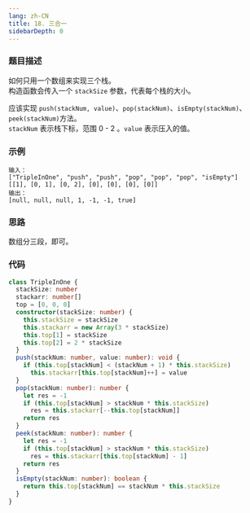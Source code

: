 ```yaml
---
lang: zh-CN
title: 18. 三合一
sidebarDepth: 0
---
```


### 题目描述

如何只用一个数组来实现三个栈。  
构造函数会传入一个 `stackSize` 参数，代表每个栈的大小。

应该实现 `push(stackNum, value)`、`pop(stackNum)`、`isEmpty(stackNum)`、`peek(stackNum)`方法。  
`stackNum` 表示栈下标，范围 0 - 2 。`value` 表示压入的值。


### 示例

```
输入：
["TripleInOne", "push", "push", "pop", "pop", "pop", "isEmpty"]
[[1], [0, 1], [0, 2], [0], [0], [0], [0]]
输出：
[null, null, null, 1, -1, -1, true]
```


### 思路

数组分三段，即可。


### 代码

```ts
class TripleInOne {
  stackSize: number
  stackarr: number[]
  top = [0, 0, 0]
  constructor(stackSize: number) {
    this.stackSize = stackSize
    this.stackarr = new Array(3 * stackSize)
    this.top[1] = stackSize
    this.top[2] = 2 * stackSize
  }
  push(stackNum: number, value: number): void {
    if (this.top[stackNum] < (stackNum + 1) * this.stackSize)
      this.stackarr[this.top[stackNum]++] = value
  }
  pop(stackNum: number): number {
    let res = -1
    if (this.top[stackNum] > stackNum * this.stackSize)
      res = this.stackarr[--this.top[stackNum]]
    return res
  }
  peek(stackNum: number): number {
    let res = -1
    if (this.top[stackNum] > stackNum * this.stackSize)
      res = this.stackarr[this.top[stackNum] - 1]
    return res
  }
  isEmpty(stackNum: number): boolean {
    return this.top[stackNum] == stackNum * this.stackSize
  }
}
```


